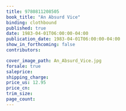 ```yaml
---
title: 9780811208505
book_title: "An Absurd Vice"
binding: clothbound
published: true
date: 1983-04-01T06:00:00-04:00
publication_date: 1983-04-01T06:00:00-04:00
show_in_forthcoming: false
contributors:

cover_image_path: An_Absurd_Vice.jpg
forsale: true
saleprice:
shipping_charge:
price_us: 12.95
price_cn:
trim_size:
page_count:
---
```


